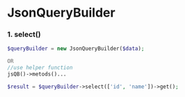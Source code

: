 # JsonQueryBuilder

### 1. **select()**

```php
$queryBuilder = new JsonQueryBuilder($data);

OR
//use helper function
jsQB()->metods()...

$result = $queryBuilder->select(['id', 'name'])->get();

